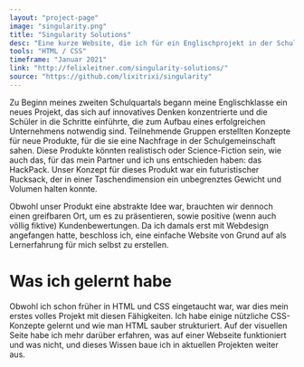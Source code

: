 ```yaml
---
layout: "project-page"
image: "singularity.png"
title: "Singularity Solutions"
desc: "Eine kurze Website, die ich für ein Englischprojekt in der Schule kreiert habe."
tools: "HTML / CSS"
timeframe: "Januar 2021"
link: "http://felixleitner.com/singularity-solutions/"
source: "https://github.com/lixitrixi/singularity"
---
```

Zu Beginn meines zweiten Schulquartals begann meine Englischklasse ein neues Projekt, das sich auf innovatives Denken konzentrierte und die Schüler in die Schritte einführte, die zum Aufbau eines erfolgreichen Unternehmens notwendig sind. Teilnehmende Gruppen erstellten Konzepte für neue Produkte, für die sie eine Nachfrage in der Schulgemeinschaft sahen. Diese Produkte könnten realistisch oder Science-Fiction sein, wie auch das, für das mein Partner und ich uns entschieden haben: das HackPack. Unser Konzept für dieses Produkt war ein futuristischer Rucksack, der in einer Taschendimension ein unbegrenztes Gewicht und Volumen halten konnte.

Obwohl unser Produkt eine abstrakte Idee war, brauchten wir dennoch einen greifbaren Ort, um es zu präsentieren, sowie positive (wenn auch völlig fiktive) Kundenbewertungen. Da ich damals erst mit Webdesign angefangen hatte, beschloss ich, eine einfache Website von Grund auf als Lernerfahrung für mich selbst zu erstellen.

<h1>Was ich gelernt habe</h1>
Obwohl ich schon früher in HTML und CSS eingetaucht war, war dies mein erstes volles Projekt mit diesen Fähigkeiten. Ich habe einige nützliche CSS-Konzepte gelernt und wie man HTML sauber strukturiert. Auf der visuellen Seite habe ich mehr darüber erfahren, was auf einer Webseite funktioniert und was nicht, und dieses Wissen baue ich in aktuellen Projekten weiter aus.